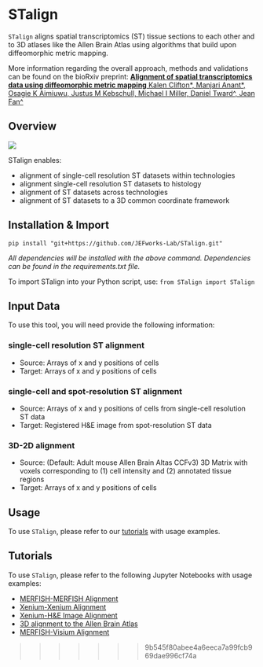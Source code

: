 # STalign

`STalign` aligns spatial transcriptomics (ST) tissue sections to each other and to 3D atlases like the Allen Brain Atlas using algorithms that build upon diffeomorphic metric mapping. 

More information regarding the overall approach, methods and validations can be found on the bioRxiv preprint:
<a href="https://www.biorxiv.org/content/10.1101/2023.04.11.534630v1">
<b>Alignment of spatial transcriptomics data using diffeomorphic metric mapping</b>
Kalen Clifton*, Manjari Anant*, Osagie K Aimiuwu, Justus M Kebschull, Michael I Miller, Daniel Tward^, Jean Fan^
</a>

## Overview

<img src="https://jef.works/assets/papers/STalign_anim_small.gif">

STalign enables:
- alignment of single-cell resolution ST datasets within technologies
- alignment single-cell resolution ST datasets to histology
- alignment of ST datasets across technologies
- alignment of ST datasets to a 3D common coordinate framework 

## Installation & Import
`pip install "git+https://github.com/JEFworks-Lab/STalign.git"`

*All dependencies will be installed with the above command. Dependencies can be found in the requirements.txt file.*

To import STalign into your Python script, use: `from STalign import STalign`

## Input Data
To use this tool, you will need provide the following information:

### single-cell resolution ST alignment
- Source: Arrays of x and y positions of cells
- Target: Arrays of x and y positions of cells

### single-cell and spot-resolution ST alignment
- Source: Arrays of x and y positions of cells from single-cell resolution ST data
- Target: Registered H&E image from spot-resolution ST data

### 3D-2D alignment
- Source: (Default: Adult mouse Allen Brain Altas CCFv3) 3D Matrix with voxels corresponding to (1) cell intensity and (2) annotated tissue regions
- Target: Arrays of x and y positions of cells

## Usage

To use `STalign`, please refer to our [tutorials](https://jef.works/STalign/tutorials.html) with usage examples.

## Tutorials
To use `STalign`, please refer to the following Jupyter Notebooks with usage examples: <br />
- [MERFISH-MERFISH Alignment](https://jef.works/STalign/notebooks/merfish-merfish-alignment.html) <br />
- [Xenium-Xenium Alignment](https://jef.works/STalign/notebooks/xenium-xenium-alignment.html) <br />
- [Xenium-H&E Image Alignment](https://jef.works/STalign/notebooks/xenium-heimage-alignment.html) <br />
- [3D alignment to the Allen Brain Atlas](https://jef.works/STalign/notebooks/merfish-allen3Datlas-alignment.html) <br />
- [MERFISH-Visium Alignment](https://jef.works/STalign/notebooks/merfish-visium-alignment-with-point-annotator.html) <br />
>>>>>>> 9b545f80abee4a6eeca7a99fcb969dae996cf74a

